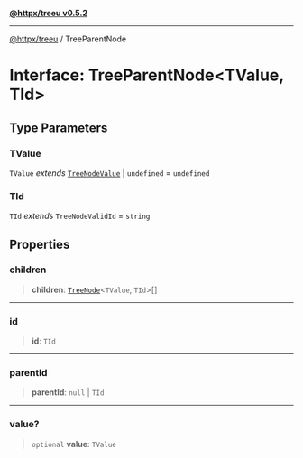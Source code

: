[**@httpx/treeu v0.5.2**](../README.md)

***

[@httpx/treeu](../README.md) / TreeParentNode

# Interface: TreeParentNode\<TValue, TId\>

## Type Parameters

### TValue

`TValue` *extends* [`TreeNodeValue`](../type-aliases/TreeNodeValue.md) \| `undefined` = `undefined`

### TId

`TId` *extends* `TreeNodeValidId` = `string`

## Properties

### children

> **children**: [`TreeNode`](../type-aliases/TreeNode.md)\<`TValue`, `TId`\>[]

***

### id

> **id**: `TId`

***

### parentId

> **parentId**: `null` \| `TId`

***

### value?

> `optional` **value**: `TValue`
